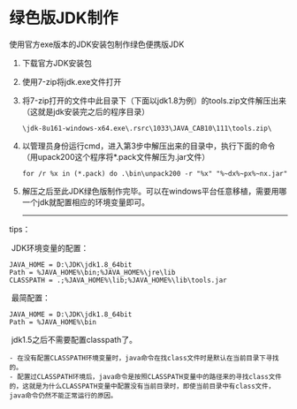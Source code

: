 # 绿色版JDK制作

使用官方exe版本的JDK安装包制作绿色便携版JDK

1. 下载官方JDK安装包

2. 使用7-zip将jdk.exe文件打开

3. 将7-zip打开的文件中此目录下（下面以jdk1.8为例）的tools.zip文件解压出来（这就是jdk安装完之后的程序目录）

   ` \jdk-8u161-windows-x64.exe\.rsrc\1033\JAVA_CAB10\111\tools.zip\ `

4. 以管理员身份运行cmd，进入第3步中解压出来的目录中，执行下面的命令（用upack200这个程序将*.pack文件解压为.jar文件）

   `for /r %x in (*.pack) do .\bin\unpack200 -r "%x" "%~dx%~px%~nx.jar"`

5. 解压之后至此JDK绿色版制作完毕。可以在windows平台任意移植，需要用哪一个jdk就配置相应的环境变量即可。

   

   ---

   

tips：

​	JDK环境变量的配置：

```
JAVA_HOME = D:\JDK\jdk1.8_64bit
Path = %JAVA_HOME%\bin;%JAVA_HOME%\jre\lib
CLASSPATH = .;%JAVA_HOME%\lib;%JAVA_HOME%\lib\tools.jar
```

​	最简配置：

```
JAVA_HOME = D:\JDK\jdk1.8_64bit
Path = %JAVA_HOME%\bin
```

​	jdk1.5之后不需要配置classpath了。

	- 在没有配置CLASSPATH环境变量时，java命令在找class文件时是默认在当前目录下寻找的。
	- 配置过CLASSPATH环境后，java命令是按照CLASSPATH变量中的路径来的寻找class文件的，这就是为什么CLASSPATH变量中配置没有当前目录时，即使当前目录中有class文件，java命令仍然不能正常运行的原因。


